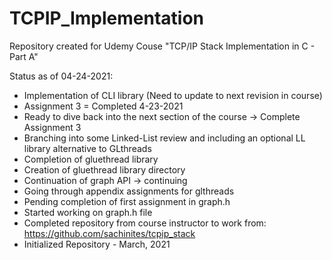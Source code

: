 # TCPIP_Implementation
Repository created for Udemy Couse "TCP/IP Stack Implementation in C - Part A"

Status as of 04-24-2021:
- Implementation of CLI library (Need to update to next revision in course)
- Assignment 3 = Completed 4-23-2021
- Ready to dive back into the next section of the course -> Complete Assignment 3
- Branching into some Linked-List review and including an optional LL library alternative to GLthreads
- Completion of gluethread library
- Creation of gluethread library directory
- Continuation of graph API -> continuing
- Going through appendix assignments for glthreads
- Pending completion of first assignment in graph.h
- Started working on graph.h file
- Completed repository from course instructor to work from: https://github.com/sachinites/tcpip_stack
- Initialized Repository - March, 2021